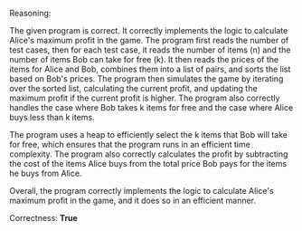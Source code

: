 Reasoning: 

The given program is correct. It correctly implements the logic to calculate Alice's maximum profit in the game. The program first reads the number of test cases, then for each test case, it reads the number of items (n) and the number of items Bob can take for free (k). It then reads the prices of the items for Alice and Bob, combines them into a list of pairs, and sorts the list based on Bob's prices. The program then simulates the game by iterating over the sorted list, calculating the current profit, and updating the maximum profit if the current profit is higher. The program also correctly handles the case where Bob takes k items for free and the case where Alice buys less than k items. 

The program uses a heap to efficiently select the k items that Bob will take for free, which ensures that the program runs in an efficient time complexity. The program also correctly calculates the profit by subtracting the cost of the items Alice buys from the total price Bob pays for the items he buys from Alice. 

Overall, the program correctly implements the logic to calculate Alice's maximum profit in the game, and it does so in an efficient manner.

Correctness: **True**